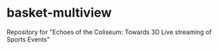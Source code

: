 # basket-multiview
Repository for "Echoes of the Coliseum: Towards 3D Live streaming of Sports Events"
